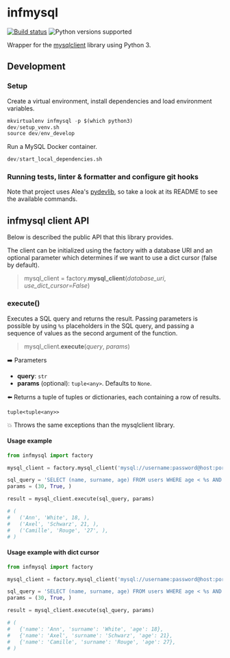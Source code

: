 # infmysql

[![Build status](https://travis-ci.com/aleasoluciones/infmysql.svg?branch=master)](https://travis-ci.com/aleasoluciones/infmysql)
![Python versions supported](https://img.shields.io/badge/supports%20python-3.7%20|%203.8%20|%203.9-blue.svg)

Wrapper for the [mysqlclient](https://mysqlclient.readthedocs.io) library using Python 3.

## Development

### Setup

Create a virtual environment, install dependencies and load environment variables.

```python
mkvirtualenv infmysql -p $(which python3)
dev/setup_venv.sh
source dev/env_develop
```

Run a MySQL Docker container.

```python
dev/start_local_dependencies.sh
```

### Running tests, linter & formatter and configure git hooks

Note that project uses Alea's [pydevlib](https://github.com/aleasoluciones/pydevlib), so take a look at its README to see the available commands.

## infmysql client API

Below is described the public API that this library provides.

The client can be initialized using the factory with a database URI and an optional parameter which determines if we want to use a dict cursor (false by default).

> mysql_client = factory.**mysql_client**(*database_uri*, *use_dict_cursor=False*)

### execute()

Executes a SQL query and returns the result. Passing parameters is possible by using `%s` placeholders in the SQL query, and passing a sequence of values as the second argument of the function.

> mysql_client.**execute**(*query*, *params*)

➡️ Parameters

- **query**: `str`
- **params** (optional): `tuple<any>`. Defaults to `None`.

⬅️ Returns a tuple of tuples or dictionaries, each containing a row of results.

`tuple<tuple<any>>`

💥 Throws the same exceptions than the mysqlclient library.

#### Usage example

```python
from infmysql import factory

mysql_client = factory.mysql_client('mysql://username:password@host:port/databasename')

sql_query = 'SELECT (name, surname, age) FROM users WHERE age < %s AND active = %s;'
params = (30, True, )

result = mysql_client.execute(sql_query, params)

# (
#   ('Ann', 'White', 18, ),
#   ('Axel', 'Schwarz', 21, ),
#   ('Camille', 'Rouge', '27', ),
# )
```

#### Usage example with dict cursor

```python
from infmysql import factory

mysql_client = factory.mysql_client('mysql://username:password@host:port/databasename', use_dict_cursor=True)

sql_query = 'SELECT (name, surname, age) FROM users WHERE age < %s AND active = %s;'
params = (30, True, )

result = mysql_client.execute(sql_query, params)

# (
#   {'name': 'Ann', 'surname': 'White', 'age': 18},
#   {'name': 'Axel', 'surname': 'Schwarz', 'age': 21},
#   {'name': 'Camille', 'surname': 'Rouge', 'age': 27},
# )
```
